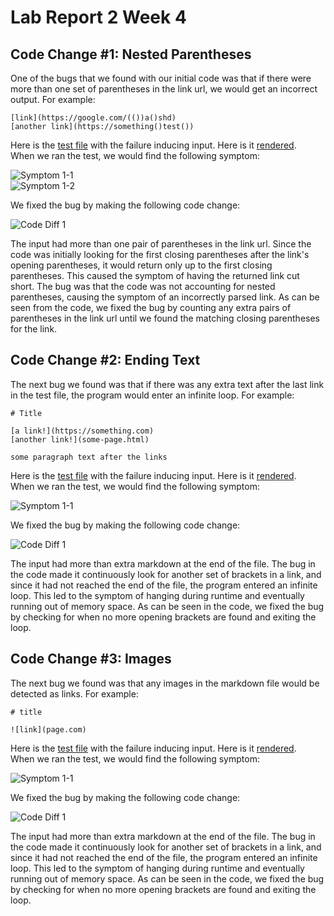 # Lab Report 2 Week 4  
  
## Code Change #1: Nested Parentheses  
One of the bugs that we found with our initial code was that if there were more than one set of parentheses in the link url, we would get an incorrect output. For example:  
  
```  
[link](https://google.com/(())a()shd)  
[another link](https://something()test())  
```  

Here is the [test file](/cse15l-lab-reports/pages/labs/lab-3/breaking_tests.md) with the failure inducing input. Here is it [rendered](/cse15l-lab-reports/pages/labs/lab-3/breaking_tests.html).  
When we ran the test, we would find the following symptom:  
  
![Symptom 1-1](/cse15l-lab-reports/images/lab-report-2-symptom-1-1.PNG)  
![Symptom 1-2](/cse15l-lab-reports/images/lab-report-2-symptom-1-2.PNG)  

We fixed the bug by making the following code change:  
  
![Code Diff 1](/cse15l-lab-reports/images/lab-report-2-diff-1.PNG)

The input had more than one pair of parentheses in the link url. Since the code was initially looking for the first closing parentheses after the link's opening parentheses, it would return only up to the first closing parentheses. This caused the symptom of having the returned link cut short. The bug was that the code was not accounting for nested parentheses, causing the symptom of an incorrectly parsed link. As can be seen from the code, we fixed the bug by counting any extra pairs of parentheses in the link url until we found the matching closing parentheses for the link.
  
## Code Change #2: Ending Text  
The next bug we found was that if there was any extra text after the last link in the test file, the program would enter an infinite loop. For example:  
  
```  
# Title  

[a link!](https://something.com)  
[another link!](some-page.html)  
  
some paragraph text after the links  
```  

Here is the [test file](/cse15l-lab-reports/pages/labs/lab-3/test-file2.md) with the failure inducing input. Here is it [rendered](/cse15l-lab-reports/pages/labs/lab-3/test-file2.html).  
When we ran the test, we would find the following symptom:  
  
![Symptom 1-1](/cse15l-lab-reports/images/lab-report-2-symptom-2.PNG)  

We fixed the bug by making the following code change:  
  
![Code Diff 1](/cse15l-lab-reports/images/lab-report-2-diff-2.PNG)

The input had more than extra markdown at the end of the file. The bug in the code made it continuously look for another set of brackets in a link, and since it had not reached the end of the file, the program entered an infinite loop. This led to the symptom of hanging during runtime and eventually running out of memory space. As can be seen in the code, we fixed the bug by checking for when no more opening brackets are found and exiting the loop.  
  
## Code Change #3: Images  
The next bug we found was that any images in the markdown file would be detected as links. For example:  
  
```  
# title 

![link](page.com)  
```  

Here is the [test file](/cse15l-lab-reports/pages/labs/lab-3/test-file6.md) with the failure inducing input. Here is it [rendered](/cse15l-lab-reports/pages/labs/lab-3/test-file6.html).  
When we ran the test, we would find the following symptom:  
  
![Symptom 1-1](/cse15l-lab-reports/images/lab-report-2-symptom-3.PNG)  

We fixed the bug by making the following code change:  
  
![Code Diff 1](/cse15l-lab-reports/images/lab-report-2-diff-3.PNG)

The input had more than extra markdown at the end of the file. The bug in the code made it continuously look for another set of brackets in a link, and since it had not reached the end of the file, the program entered an infinite loop. This led to the symptom of hanging during runtime and eventually running out of memory space. As can be seen in the code, we fixed the bug by checking for when no more opening brackets are found and exiting the loop.